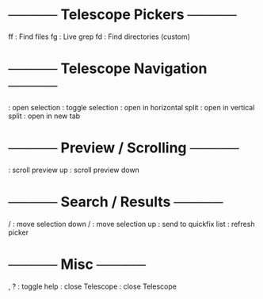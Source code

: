 # ───── Telescope Pickers ─────
<leader>ff    : Find files
<leader>fg    : Live grep
<leader>fd    : Find directories (custom)

# ───── Telescope Navigation ─────
<CR>          : open selection
<Tab>         : toggle selection
<C-x>         : open in horizontal split
<C-v>         : open in vertical split
<C-t>         : open in new tab

# ───── Preview / Scrolling ─────
<C-u>         : scroll preview up
<C-d>         : scroll preview down

# ───── Search / Results ─────
<C-j> / <Down>  : move selection down
<C-k> / <Up>    : move selection up
<C-q>         : send to quickfix list
<C-l>         : refresh picker

# ───── Misc ─────
<C-/>, ?      : toggle help
<C-c>         : close Telescope
<Esc>         : close Telescope
